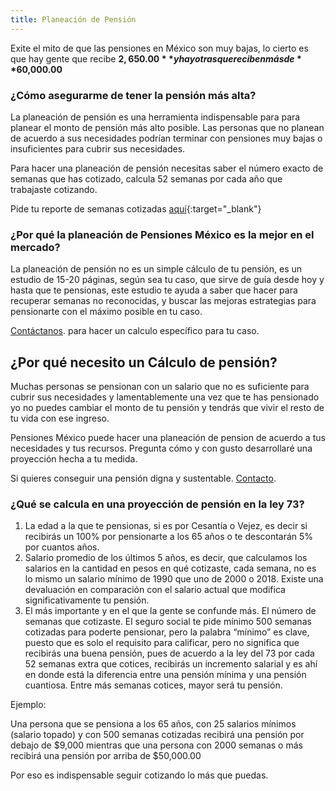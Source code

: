 ```yaml
---
title: Planeación de Pensión
---
```


Exite el mito de que las pensiones en México son muy bajas, lo cierto  es que hay gente que recibe **$2,650.00** y hay otras que reciben más de **$60,000.00** 

### ¿Cómo asegurarme de tener la pensión más alta?

La planeación de pensión es una herramienta indispensable para para planear el monto de pensión más alto posible. Las personas que no planean de acuerdo a sus necesidades podrían terminar con pensiones muy bajas o insuficientes para cubrir sus necesidades.

Para hacer una planeación de pensión necesitas saber el número exacto de semanas que has cotizado, calcula 52 semanas por cada año que trabajaste cotizando. 

Pide tu reporte de semanas cotizadas [aquí](http://www.imss.gob.mx/node/73992){:target="_blank"}

### ¿Por qué la planeación de Pensiones México es la mejor en el mercado?

La planeación de pensión no es un simple cálculo de tu pensión, es un estudio de 15-20 páginas, según sea tu caso, que sirve de guía desde hoy y hasta que te pensionas, este estudio te ayuda a saber que hacer para recuperar semanas no reconocidas, y buscar las mejoras estrategias para pensionarte con el máximo posible en tu caso. 

[Contáctanos](/2018/03/contacto.html). para hacer un calculo específico para tu caso. 

## ¿Por qué necesito un Cálculo de pensión?

Muchas personas se pensionan con un salario que no es suficiente para cubrir sus necesidades y lamentablemente una vez que te has pensionado yo no puedes cambiar el monto de tu pensión y tendrás que vivir el resto de tu vida con ese ingreso.   


Pensiones México puede hacer una planeación de pension de acuerdo a tus necesidades y tus recursos. Pregunta cómo y con gusto desarrollaré una proyección hecha a tu medida. 

Si quieres conseguir una pensión digna y sustentable. [Contacto](/2018/03/contacto.html).


### ¿Qué se calcula en una proyección de pensión en la ley 73?
1. La edad a la que te pensionas, si es por Cesantía o Vejez, es decir si recibirás un 100% por pensionarte a los 65 años o te descontarán 5% por cuantos años.
2. Salario promedio de los últimos 5 años, es decir, que calculamos los salarios en la cantidad en pesos en qué cotizaste, cada semana, no es lo mismo un salario mínimo de 1990 que uno de 2000 o 2018. Existe una devaluación en comparación con el salario actual que modifica significativamente tu pensión. 
3. El más importante y en el que la gente se confunde más. El número de semanas que cotizaste. El seguro social te pide mínimo 500 semanas cotizadas para poderte pensionar, pero la palabra “mínimo” es clave, puesto que es solo el requisito para calificar, pero no significa que recibirás una buena pensión, pues de acuerdo a la ley del 73 por cada 52 semanas extra que cotices, recibirás un incremento salarial y es ahí en donde está la diferencia entre una pensión mínima y una pensión cuantiosa. Entre más semanas cotices, mayor será tu pensión. 

Ejemplo:

Una persona que se pensiona a los 65 años, con 25 salarios mínimos (salario topado) y con 500 semanas cotizadas recibirá una pensión por debajo de $9,000 mientras que una persona con 2000 semanas o más recibirá una pensión por arriba de $50,000.00 

Por eso es indispensable seguir cotizando lo más que puedas. 


